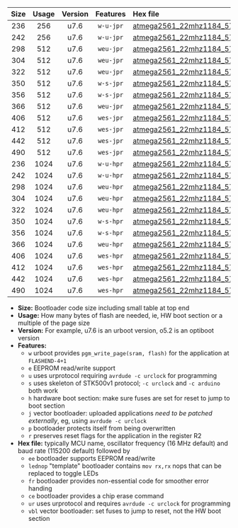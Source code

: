 |Size|Usage|Version|Features|Hex file|
|:-:|:-:|:-:|:-:|:--|
|236|256|u7.6|`w-u-jpr`|[atmega2561_22mhz1184_57600bps_ur_vbl.hex](https://raw.githubusercontent.com/stefanrueger/urboot/main/bootloaders/atmega2561/fcpu_22mhz1184/57600_bps/atmega2561_22mhz1184_57600bps_ur_vbl.hex)|
|242|256|u7.6|`w-u-jpr`|[atmega2561_22mhz1184_57600bps_lednop_ur_vbl.hex](https://raw.githubusercontent.com/stefanrueger/urboot/main/bootloaders/atmega2561/fcpu_22mhz1184/57600_bps/atmega2561_22mhz1184_57600bps_lednop_ur_vbl.hex)|
|298|512|u7.6|`weu-jpr`|[atmega2561_22mhz1184_57600bps_ee_ur_vbl.hex](https://raw.githubusercontent.com/stefanrueger/urboot/main/bootloaders/atmega2561/fcpu_22mhz1184/57600_bps/atmega2561_22mhz1184_57600bps_ee_ur_vbl.hex)|
|304|512|u7.6|`weu-jpr`|[atmega2561_22mhz1184_57600bps_ee_lednop_ur_vbl.hex](https://raw.githubusercontent.com/stefanrueger/urboot/main/bootloaders/atmega2561/fcpu_22mhz1184/57600_bps/atmega2561_22mhz1184_57600bps_ee_lednop_ur_vbl.hex)|
|322|512|u7.6|`weu-jpr`|[atmega2561_22mhz1184_57600bps_ee_lednop_fr_ur_vbl.hex](https://raw.githubusercontent.com/stefanrueger/urboot/main/bootloaders/atmega2561/fcpu_22mhz1184/57600_bps/atmega2561_22mhz1184_57600bps_ee_lednop_fr_ur_vbl.hex)|
|350|512|u7.6|`w-s-jpr`|[atmega2561_22mhz1184_57600bps_vbl.hex](https://raw.githubusercontent.com/stefanrueger/urboot/main/bootloaders/atmega2561/fcpu_22mhz1184/57600_bps/atmega2561_22mhz1184_57600bps_vbl.hex)|
|356|512|u7.6|`w-s-jpr`|[atmega2561_22mhz1184_57600bps_lednop_vbl.hex](https://raw.githubusercontent.com/stefanrueger/urboot/main/bootloaders/atmega2561/fcpu_22mhz1184/57600_bps/atmega2561_22mhz1184_57600bps_lednop_vbl.hex)|
|366|512|u7.6|`weu-jpr`|[atmega2561_22mhz1184_57600bps_ee_lednop_fr_ce_ur_vbl.hex](https://raw.githubusercontent.com/stefanrueger/urboot/main/bootloaders/atmega2561/fcpu_22mhz1184/57600_bps/atmega2561_22mhz1184_57600bps_ee_lednop_fr_ce_ur_vbl.hex)|
|406|512|u7.6|`wes-jpr`|[atmega2561_22mhz1184_57600bps_ee_vbl.hex](https://raw.githubusercontent.com/stefanrueger/urboot/main/bootloaders/atmega2561/fcpu_22mhz1184/57600_bps/atmega2561_22mhz1184_57600bps_ee_vbl.hex)|
|412|512|u7.6|`wes-jpr`|[atmega2561_22mhz1184_57600bps_ee_lednop_vbl.hex](https://raw.githubusercontent.com/stefanrueger/urboot/main/bootloaders/atmega2561/fcpu_22mhz1184/57600_bps/atmega2561_22mhz1184_57600bps_ee_lednop_vbl.hex)|
|442|512|u7.6|`wes-jpr`|[atmega2561_22mhz1184_57600bps_ee_lednop_fr_vbl.hex](https://raw.githubusercontent.com/stefanrueger/urboot/main/bootloaders/atmega2561/fcpu_22mhz1184/57600_bps/atmega2561_22mhz1184_57600bps_ee_lednop_fr_vbl.hex)|
|490|512|u7.6|`wes-jpr`|[atmega2561_22mhz1184_57600bps_ee_lednop_fr_ce_vbl.hex](https://raw.githubusercontent.com/stefanrueger/urboot/main/bootloaders/atmega2561/fcpu_22mhz1184/57600_bps/atmega2561_22mhz1184_57600bps_ee_lednop_fr_ce_vbl.hex)|
|236|1024|u7.6|`w-u-hpr`|[atmega2561_22mhz1184_57600bps_ur.hex](https://raw.githubusercontent.com/stefanrueger/urboot/main/bootloaders/atmega2561/fcpu_22mhz1184/57600_bps/atmega2561_22mhz1184_57600bps_ur.hex)|
|242|1024|u7.6|`w-u-hpr`|[atmega2561_22mhz1184_57600bps_lednop_ur.hex](https://raw.githubusercontent.com/stefanrueger/urboot/main/bootloaders/atmega2561/fcpu_22mhz1184/57600_bps/atmega2561_22mhz1184_57600bps_lednop_ur.hex)|
|298|1024|u7.6|`weu-hpr`|[atmega2561_22mhz1184_57600bps_ee_ur.hex](https://raw.githubusercontent.com/stefanrueger/urboot/main/bootloaders/atmega2561/fcpu_22mhz1184/57600_bps/atmega2561_22mhz1184_57600bps_ee_ur.hex)|
|304|1024|u7.6|`weu-hpr`|[atmega2561_22mhz1184_57600bps_ee_lednop_ur.hex](https://raw.githubusercontent.com/stefanrueger/urboot/main/bootloaders/atmega2561/fcpu_22mhz1184/57600_bps/atmega2561_22mhz1184_57600bps_ee_lednop_ur.hex)|
|322|1024|u7.6|`weu-hpr`|[atmega2561_22mhz1184_57600bps_ee_lednop_fr_ur.hex](https://raw.githubusercontent.com/stefanrueger/urboot/main/bootloaders/atmega2561/fcpu_22mhz1184/57600_bps/atmega2561_22mhz1184_57600bps_ee_lednop_fr_ur.hex)|
|350|1024|u7.6|`w-s-hpr`|[atmega2561_22mhz1184_57600bps.hex](https://raw.githubusercontent.com/stefanrueger/urboot/main/bootloaders/atmega2561/fcpu_22mhz1184/57600_bps/atmega2561_22mhz1184_57600bps.hex)|
|356|1024|u7.6|`w-s-hpr`|[atmega2561_22mhz1184_57600bps_lednop.hex](https://raw.githubusercontent.com/stefanrueger/urboot/main/bootloaders/atmega2561/fcpu_22mhz1184/57600_bps/atmega2561_22mhz1184_57600bps_lednop.hex)|
|366|1024|u7.6|`weu-hpr`|[atmega2561_22mhz1184_57600bps_ee_lednop_fr_ce_ur.hex](https://raw.githubusercontent.com/stefanrueger/urboot/main/bootloaders/atmega2561/fcpu_22mhz1184/57600_bps/atmega2561_22mhz1184_57600bps_ee_lednop_fr_ce_ur.hex)|
|406|1024|u7.6|`wes-hpr`|[atmega2561_22mhz1184_57600bps_ee.hex](https://raw.githubusercontent.com/stefanrueger/urboot/main/bootloaders/atmega2561/fcpu_22mhz1184/57600_bps/atmega2561_22mhz1184_57600bps_ee.hex)|
|412|1024|u7.6|`wes-hpr`|[atmega2561_22mhz1184_57600bps_ee_lednop.hex](https://raw.githubusercontent.com/stefanrueger/urboot/main/bootloaders/atmega2561/fcpu_22mhz1184/57600_bps/atmega2561_22mhz1184_57600bps_ee_lednop.hex)|
|442|1024|u7.6|`wes-hpr`|[atmega2561_22mhz1184_57600bps_ee_lednop_fr.hex](https://raw.githubusercontent.com/stefanrueger/urboot/main/bootloaders/atmega2561/fcpu_22mhz1184/57600_bps/atmega2561_22mhz1184_57600bps_ee_lednop_fr.hex)|
|490|1024|u7.6|`wes-hpr`|[atmega2561_22mhz1184_57600bps_ee_lednop_fr_ce.hex](https://raw.githubusercontent.com/stefanrueger/urboot/main/bootloaders/atmega2561/fcpu_22mhz1184/57600_bps/atmega2561_22mhz1184_57600bps_ee_lednop_fr_ce.hex)|

- **Size:** Bootloader code size including small table at top end
- **Usage:** How many bytes of flash are needed, ie, HW boot section or a multiple of the page size
- **Version:** For example, u7.6 is an urboot version, o5.2 is an optiboot version
- **Features:**
  + `w` urboot provides `pgm_write_page(sram, flash)` for the application at `FLASHEND-4+1`
  + `e` EEPROM read/write support
  + `u` uses urprotocol requiring `avrdude -c urclock` for programming
  + `s` uses skeleton of STK500v1 protocol; `-c urclock` and `-c arduino` both work
  + `h` hardware boot section: make sure fuses are set for reset to jump to boot section
  + `j` vector bootloader: uploaded applications *need to be patched externally*, eg, using `avrdude -c urclock`
  + `p` bootloader protects itself from being overwritten
  + `r` preserves reset flags for the application in the register R2
- **Hex file:** typically MCU name, oscillator frequency (16 MHz default) and baud rate (115200 default) followed by
  + `ee` bootloader supports EEPROM read/write
  + `lednop` "template" bootloader contains `mov rx,rx` nops that can be replaced to toggle LEDs
  + `fr` bootloader provides non-essential code for smoother error handing
  + `ce` bootloader provides a chip erase command
  + `ur` uses urprotocol and requires `avrdude -c urclock` for programming
  + `vbl` vector bootloader: set fuses to jump to reset, not the HW boot section
